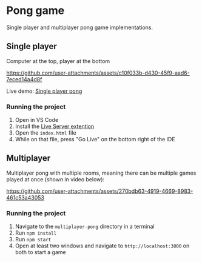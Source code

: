 # Pong game

Single player and multiplayer pong game implementations.

## Single player

Computer at the top, player at the bottom

https://github.com/user-attachments/assets/c10f033b-d430-45f9-aad6-7eced14a4d8f

Live demo: [Single player pong](https://gjdove7.github.io/pong)

### Running the project
1. Open in VS Code
2. Install the [Live Server extention](https://marketplace.visualstudio.com/items?itemName=ritwickdey.LiveServer)
3. Open the `index.html` file
4. While on that file, press "Go Live" on the bottom right of the IDE

## Multiplayer

Multiplayer pong with multiple rooms, meaning there can be multiple games played at once (shown in video below):

https://github.com/user-attachments/assets/270bdb63-4919-4669-8983-461c53a43053

### Running the project
1. Navigate to the `multiplayer-pong` directory in a terminal
2. Run `npm install`
2. Run `npm start`
3. Open at least two windows and navigate to `http://localhost:3000` on both to start a game
